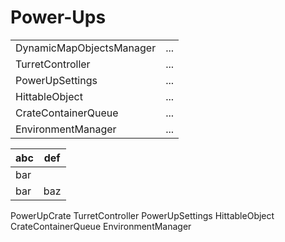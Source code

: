 
# Power-Ups
|  |  |
| - | - |
| DynamicMapObjectsManager | ... |
| TurretController | ... |
| PowerUpSettings | ... |
| HittableObject | ... |
| CrateContainerQueue | ... |
| EnvironmentManager | ... |

| abc | def |
| --- | --- |
| bar |
| bar | baz | boo |

PowerUpCrate
TurretController
PowerUpSettings
HittableObject
CrateContainerQueue
EnvironmentManager
